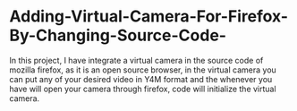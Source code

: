 # Adding-Virtual-Camera-For-Firefox-By-Changing-Source-Code-
In this project, I have integrate a virtual camera in the source code of mozilla firefox, as it is an open source browser, in the virtual camera you can put any of your desired video in Y4M format and the whenever you have will open your camera through firefox, code will initialize the virtual camera.
